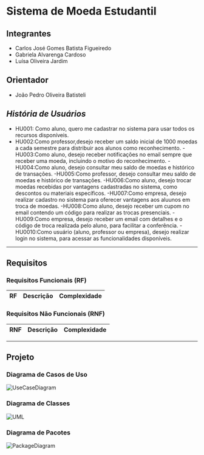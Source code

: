 # Sistema de Moeda Estudantil
## Integrantes
* Carlos José Gomes Batista Figueiredo
* Gabriela Alvarenga Cardoso
* Luísa Oliveira Jardim

## Orientador
* João Pedro Oliveira Batisteli


## *História de Usuários*

- HU001: Como aluno, quero me cadastrar no sistema para usar todos os recursos disponíveis.
- HU002:Como professor,desejo receber um saldo inicial de 1000 moedas a cada semestre para distribuir aos alunos como reconhecimento.
-HU003:Como aluno, desejo receber notificações no email sempre que receber uma moeda, incluindo o motivo do reconhecimento. 
-HU004:Como aluno, desejo consultar meu saldo de moedas e histórico de transações.
-HU005:Como professor, desejo consultar meu saldo de moedas e histórico de transações.
-HU006:Como aluno, desejo trocar moedas recebidas por vantagens cadastradas no sistema, como descontos ou materiais específicos.
-HU007:Como empresa, desejo realizar cadastro no sistema para oferecer vantagens aos aluunos em troca de moedas. 
-HU008:Como aluno, desejo receber um cupom no email contendo um código para realizar as trocas presenciais. 
-HU009:Como empresa, desejo receber um email com detalhes e o código de troca realizada pelo aluno, para facilitar a conferência.
-HU0010:Como usuário (aluno, professor ou empresa), desejo realizar login no sistema, para acessar as funcionalidades disponíveis. 
---

## Requisitos

### Requisitos Funcionais (RF)

| RF   | Descrição                                                                                      | Complexidade |
|:-----|:----------------------------------------------------------------------------------------------|:------------|

### Requisitos Não Funcionais (RNF)

| RNF  | Descrição                                                                                      | Complexidade |
|:-----|:----------------------------------------------------------------------------------------------|:------------|

---

## Projeto

### Diagrama de Casos de Uso

![UseCaseDiagram]( )

### Diagrama de Classes

![UML]( )

### Diagrama de Pacotes

![PackageDiagram]( )
